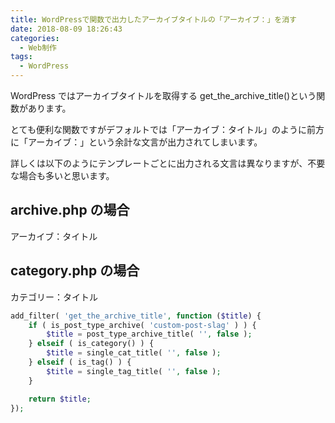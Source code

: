 ```yaml
---
title: WordPressで関数で出力したアーカイブタイトルの「アーカイブ：」を消す
date: 2018-08-09 18:26:43
categories:
  - Web制作
tags:
  - WordPress
---
```


WordPress ではアーカイブタイトルを取得する get_the_archive_title()という関数があります。

とても便利な関数ですがデフォルトでは「アーカイブ：タイトル」のように前方に「アーカイブ：」という余計な文言が出力されてしまいます。

詳しくは以下のようにテンプレートごとに出力される文言は異なりますが、不要な場合も多いと思います。

## archive.php の場合

アーカイブ：タイトル

## category.php の場合

カテゴリー：タイトル

```php
add_filter( 'get_the_archive_title', function ($title) {
    if ( is_post_type_archive( 'custom-post-slag' ) ) {
		$title = post_type_archive_title( '', false );
	} elseif ( is_category() ) {
		$title = single_cat_title( '', false );
	} elseif ( is_tag() ) {
		$title = single_tag_title( '', false );
	}

    return $title;
});
```
